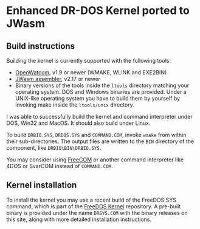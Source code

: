 # Enhanced DR-DOS Kernel ported to JWasm

## Build instructions
Building the kernel is currently supported with the following tools:

- [OpenWatcom](https://github.com/open-watcom/open-watcom-v2), v1.9 or newer
  (WMAKE, WLINK and EXE2BIN)
- [JWasm assembler](https://github.com/Baron-von-Riedesel/JWasm), v2.17 or
  newer
- Binary versions of the tools inside the `ltools` directory matching your
  operating system. DOS and Windows binaries are provided. Under a
  UNIX-like operating system you have to build them by yourself by invoking
  make inside the `ltools/unix` directory.

I was able to successfully build the kernel and command interpreter under
DOS, Win32 and MacOS. It should also build under Linux.

To build `DRBIO.SYS`, `DRDOS.SYS` and `COMMAND.COM`, invoke
`wmake` from within their sub-directories. The output files
are written to the `BIN` directory of the component,
like `DRBIO\BIN\DRBIO.SYS`.

You may consider using [FreeCOM](https://github.com/FDOS/freecom) or another
command interpreter like 4DOS or SvarCOM instead of `COMMAND.COM`.

## Kernel installation
To install the kernel you may use a recent build of the FreeDOS SYS
command, which is part of the
[FreeDOS Kernel](https://github.com/FDOS/kernel) repository. A pre-built
binary is provided under the name `DRSYS.COM` with the binary releases on
this site, along with more detailed installation instructions.
